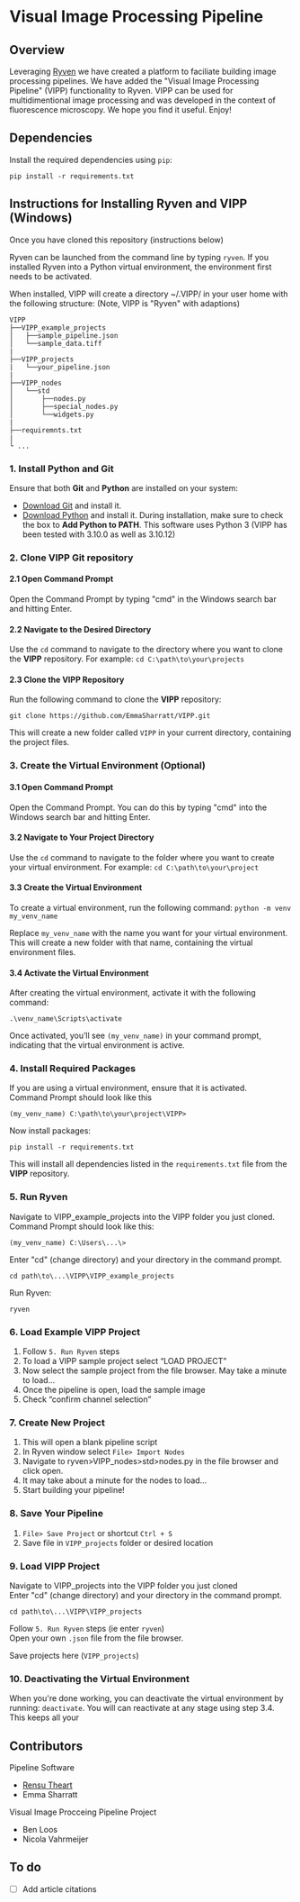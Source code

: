 # Visual Image Processing Pipeline
## Overview
Leveraging [Ryven](https://ryven.org/) we have created a platform to faciliate building image 
processing pipelines. We have added the "Visual Image Processing Pipeline" (VIPP) 
functionality to Ryven. VIPP can be used for multidimentional image processing and was 
developed in the context of fluorescence microscopy. We hope you find it useful. Enjoy!   

## Dependencies
Install the required dependencies using `pip`:

```
pip install -r requirements.txt
```
## Instructions for Installing Ryven and VIPP (Windows)
Once you have cloned this repository (instructions below)
<!-- Note this needs to be cloned to site packages and we need to replace the run command to VIPP  -->

Ryven can be launched from the command line by typing `ryven`. If you installed Ryven into a Python virtual environment, the environment first needs to be activated.

When installed, VIPP will create a directory ~/.VIPP/ in your user home with the following structure:
(Note, VIPP is "Ryven" with adaptions)
```
VIPP
├──VIPP_example_projects
│   ├──sample_pipeline.json
│   └──sample_data.tiff
|
├──VIPP_projects
|   └──your_pipeline.json
|
├──VIPP_nodes
│   └──std
│       ├──nodes.py
│       ├──special_nodes.py
│       └──widgets.py
|
├──requiremnts.txt
|
└ ...
```

### 1. Install Python and Git

Ensure that both **Git** and **Python** are installed on your system:

- [Download Git](https://git-scm.com/downloads) and install it.
- [Download Python](https://www.python.org/downloads/) and install it. During installation, make sure to check the box to **Add Python to PATH**. This software uses Python 3 (VIPP has been tested with 3.10.0 as well as 3.10.12)

### 2. **Clone VIPP Git repository**

#### 2.1 **Open Command Prompt**

Open the Command Prompt by typing "cmd" in the Windows search bar and hitting Enter.

#### 2.2 **Navigate to the Desired Directory**

Use the `cd` command to navigate to the directory where you want to clone the **VIPP** repository. For example: `cd C:\path\to\your\projects`

#### 2.3 **Clone the VIPP Repository**

Run the following command to clone the **VIPP** repository:

```
git clone https://github.com/EmmaSharratt/VIPP.git
```

This will create a new folder called `VIPP` in your current directory, containing the project files.

### 3. **Create the Virtual Environment (Optional)**

#### 3.1 **Open Command Prompt**

Open the Command Prompt. You can do this by typing "cmd" into the Windows search bar and hitting Enter.

#### 3.2 **Navigate to Your Project Directory**

Use the `cd` command to navigate to the folder where you want to create your virtual environment. For example:  `cd C:\path\to\your\project`

#### 3.3 **Create the Virtual Environment**

To create a virtual environment, run the following command: `python -m venv my_venv_name`

Replace `my_venv_name` with the name you want for your virtual environment. This will create a new folder with that name, containing the virtual environment files.

#### 3.4 **Activate the Virtual Environment**

After creating the virtual environment, activate it with the following command: 

`.\venv_name\Scripts\activate` 

Once activated, you’ll see `(my_venv_name)` in your command prompt, indicating that the virtual environment is active.

### 4. **Install Required Packages**

If you are using a virtual environment, ensure that it is activated.  
Command Prompt should look like this
```
(my_venv_name) C:\path\to\your\project\VIPP> 
```

Now install packages:
```
pip install -r requirements.txt
```

This will install all dependencies listed in the `requirements.txt` file from the **VIPP** repository.

### 5. Run Ryven
Navigate to VIPP_example_projects into the VIPP folder you just cloned.  
Command Prompt should look like this:
```
(my_venv_name) C:\Users\...\>
```

Enter "cd" (change directory) and your directory in the command prompt. 
```
cd path\to\...\VIPP\VIPP_example_projects
```
Run Ryven:
```
ryven
```

### 6. Load Example VIPP Project
1. Follow `5. Run Ryven` steps
2. To load a VIPP sample project select “LOAD PROJECT”
3. Now select the sample project from the file browser.
May take a minute to load…
4. Once the pipeline is open, load the sample image *<think about this>*
5. Check “confirm channel selection”

### 7. Create New Project
1. This will open a blank pipeline script
2. In Ryven window select `File> Import Nodes`
3. Navigate to ryven>VIPP_nodes>std>nodes.py in the file browser and click open.
4. It may take about a minute for the nodes to load…
5. Start building your pipeline!

### 8. Save Your Pipeline
1. `File> Save Project`  or shortcut `Ctrl + S`
2. Save file in `VIPP_projects` folder or desired location

### 9. Load VIPP Project
Navigate to VIPP_projects into the VIPP folder you just cloned  
Enter "cd" (change directory) and your directory in the command prompt. 
```
cd path\to\...\VIPP\VIPP_projects
```
Follow `5. Run Ryven` steps (ie enter `ryven`)  
Open your own `.json` file from the file browser.   

Save projects here (`VIPP_projects`)

### 10. Deactivating the Virtual Environment

When you're done working, you can deactivate the virtual environment by running: `deactivate`. You will can reactivate at any stage using step 3.4. This keeps all your

## Contributors
Pipeline Software
- [Rensu Theart](https://rensu.co.za/)
- Emma Sharratt

Visual Image Procceing Pipeline Project

- Ben Loos
- Nicola Vahrmeijer

## To do  
- [ ] Add article citations